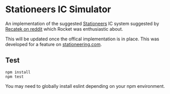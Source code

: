 # Stationeers IC Simulator

An implementation of the suggested [Stationeers](https://store.steampowered.com/app/544550/Stationeers/) IC system suggested by [Recatek on reddit](https://www.reddit.com/r/Stationeers/comments/8wfi98/the_pain_of_logic_and_the_potential_of_integrated/) which Rocket was enthusiastic about.

This will be updated once the offical implementation is in place. This was developed for a feature on [stationeering.com](https://stationeering.com).

## Test

```
npm install
npm test
```

You may need to globally install eslint depending on your npm environment.